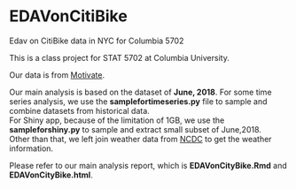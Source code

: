 # EDAVonCitiBike
Edav on CitiBike data in NYC for Columbia 5702

This is a class project for STAT 5702 at Columbia University.

Our data is from [Motivate](https://www.motivateco.com/use-our-data/).

Our main analysis is based on the dataset of **June, 2018**.
For some time series analysis, we use the **samplefortimeseries.py** file to sample and combine datasets from historical data.  
For Shiny app, because of the limitation of 1GB, we use the **sampleforshiny.py** to sample and extract small subset of June,2018.  
Other than that, we left join weather data from [NCDC](https://www.ncdc.noaa.gov) to get the weather information.  

Please refer to our main analysis report, which is **EDAVonCityBike.Rmd** and **EDAVonCityBike.html**.





